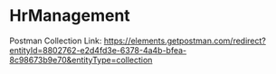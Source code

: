 # HrManagement

Postman Collection Link: https://elements.getpostman.com/redirect?entityId=8802762-e2d4fd3e-6378-4a4b-bfea-8c98673b9e70&entityType=collection
